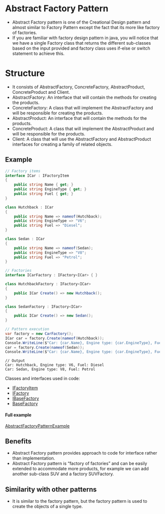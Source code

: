 ﻿# Abstract Factory Pattern

- Abstract Factory pattern is one of the Creational Design pattern and almost similar to Factory Pattern except the fact that its more like factory of factories.
- If you are familiar with factory design pattern in java, you will notice that we have a single Factory class that returns the different sub-classes based on the input provided and factory class uses if-else or switch statement to achieve this.

# Structure

- It consists of AbstractFactory, ConcreteFactory, AbstractProduct, ConcreteProduct and Client.
- AbstractFactory: An interface that will contain the methods for creating the products.
- ConcreteFactory: A class that will implement the AbstractFactory and will be responsible for creating the products.
- AbstractProduct: An interface that will contain the methods for the products.
- ConcreteProduct: A class that will implement the AbstractProduct and will be responsible for the products.
- Client: A class that will use the AbstractFactory and AbstractProduct interfaces for creating a family of related objects.

## Example

```csharp
// Factory items
interface ICar : IFactoryItem
{
    public string Name { get; }
    public string EngineType { get; }
    public string Fuel { get; }
}

class Hutchback : ICar
{
    public string Name => nameof(Hutchback);
    public string EngineType => "V6";
    public string Fuel => "Diesel";
}

class Sedan : ICar
{
    public string Name => nameof(Sedan);
    public string EngineType => "V8";
    public string Fuel => "Petrol";
}

// Factories
interface ICarFactory : IFactory<ICar> { }

class HutchbackFactory : IFactory<ICar>
{
    public ICar Create() => new Hutchback();
}

class SedanFactory : IFactory<ICar>
{
    public ICar Create() => new Sedan();
}

// Pattern execution
var factory = new CarFactory();
ICar car = factory.Create(nameof(Hutchback));
Console.WriteLine($"Car: {car.Name}, Engine type: {car.EngineType}, Fuel: {car.Fuel}");
car = factory.Create(nameof(Sedan));
Console.WriteLine($"Car: {car.Name}, Engine type: {car.EngineType}, Fuel: {car.Fuel}");
```
```
// Output
Car: Hutchback, Engine type: V6, Fuel: Diesel
Car: Sedan, Engine type: V8, Fuel: Petrol
```
Classes and interfaces used in code:
- [IFactoryItem](./../../GofPatterns/Creational/AbstractFactoryPattern/IFactoryItem.cs)
- [IFactory](./../../GofPatterns/Creational/AbstractFactoryPattern/IFactory.cs)
- [IBaseFactory](./../../GofPatterns/Creational/AbstractFactoryPattern/IBaseFactory.cs)
- [BaseFactory](./../../GofPatterns/Creational/AbstractFactoryPattern/BaseFactory.cs)

#### Full example

[AbstractFactoryPatternExample](./../../GofConsoleApp/Examples/Creational/AbstractFactoryPattern/AbstractFactoryPatternExample.cs)


## Benefits

- Abstract Factory pattern provides approach to code for interface rather than implementation.
- Abstract Factory pattern is “factory of factories” and can be easily extended to accommodate more products, for example we can add another sub-class SUV and a factory SUVFactory.

## Similarity with other patterns

- It is similar to the factory pattern, but the factory pattern is used to create the objects of a single type.